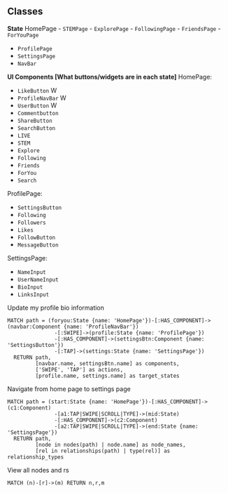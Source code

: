 ## Classes
**State**
HomePage
    - `STEMPage`
    - `ExplorePage`
    - `FollowingPage`
    - `FriendsPage`
    - `ForYouPage`
- `ProfilePage`
- `SettingsPage`
- `NavBar`

**UI Components [What buttons/widgets are in each state]**
HomePage:
- `LikeButton` W
- `ProfileNavBar` W
- `UserButton` W
- `Commentbutton`
- `ShareButton`
- `SearchButton`
- `LIVE`
- `STEM`
- `Explore`
- `Following`
- `Friends`
- `ForYou`
- `Search`

ProfilePage:
- `SettingsButton`
- `Following`
- `Followers`
- `Likes`
- `FollowButton`
- `MessageButton`

SettingsPage:
- `NameInput`
- `UserNameInput`
- `BioInput`
- `LinksInput`

Update my profile bio information
```
MATCH path = (foryou:State {name: 'HomePage'})-[:HAS_COMPONENT]->(navbar:Component {name: 'ProfileNavBar'})
               -[:SWIPE]->(profile:State {name: 'ProfilePage'})
               -[:HAS_COMPONENT]->(settingsBtn:Component {name: 'SettingsButton'})
               -[:TAP]->(settings:State {name: 'SettingsPage'})
  RETURN path,
         [navbar.name, settingsBtn.name] as components,
         ['SWIPE', 'TAP'] as actions,
         [profile.name, settings.name] as target_states
```

Navigate from home page to settings page
```
MATCH path = (start:State {name: 'HomePage'})-[:HAS_COMPONENT]->(c1:Component)
               -[a1:TAP|SWIPE|SCROLL|TYPE]->(mid:State)
               -[:HAS_COMPONENT]->(c2:Component)
               -[a2:TAP|SWIPE|SCROLL|TYPE]->(end:State {name: 'SettingsPage'})
  RETURN path,
         [node in nodes(path) | node.name] as node_names,
         [rel in relationships(path) | type(rel)] as relationship_types
```

View all nodes and rs
```
MATCH (n)-[r]->(m) RETURN n,r,m
```

